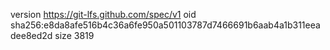 version https://git-lfs.github.com/spec/v1
oid sha256:e8da8afe516b4c36a6fe950a501103787d7466691b6aab4a1b311eeadee8ed2d
size 3819
